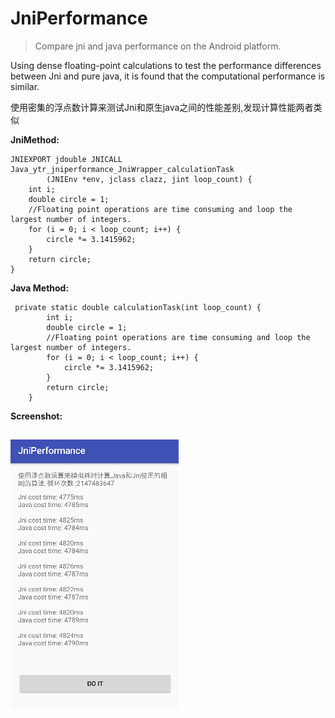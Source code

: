 # JniPerformance

>Compare jni and java performance on the Android platform.

Using dense floating-point calculations to test the performance differences between Jni and pure java,
it is found that the computational performance is similar.

使用密集的浮点数计算来测试Jni和原生java之间的性能差别,发现计算性能两者类似

**JniMethod:**
```
JNIEXPORT jdouble JNICALL Java_ytr_jniperformance_JniWrapper_calculationTask
        (JNIEnv *env, jclass clazz, jint loop_count) {
    int i;
    double circle = 1;
    //Floating point operations are time consuming and loop the largest number of integers.
    for (i = 0; i < loop_count; i++) {
        circle *= 3.1415962;
    }
    return circle;
}
```

**Java Method:**
```
 private static double calculationTask(int loop_count) {
        int i;
        double circle = 1;
        //Floating point operations are time consuming and loop the largest number of integers.
        for (i = 0; i < loop_count; i++) {
            circle *= 3.1415962;
        }
        return circle;
    }

```

**Screenshot:**

![img](https://github.com/yangtianrui95/JniPerformance/blob/master/jni_pref.png)
-----
